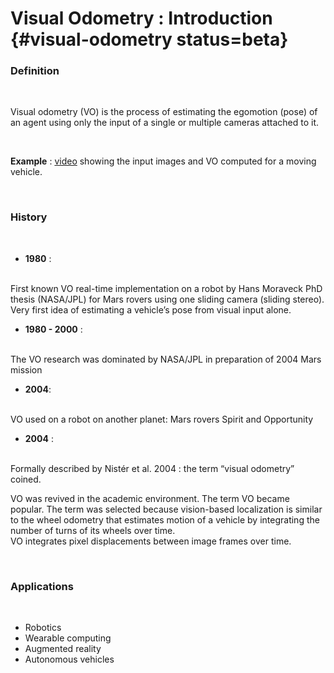 # Visual Odometry : Introduction {#visual-odometry status=beta}

### Definition

<br/>


Visual odometry (VO) is the process of estimating the egomotion (pose) of an agent using only the input of a single or multiple cameras attached to it.

<br/>

**Example** : [video](https://youtu.be/lTQGTbrNssQ) showing the input images and VO computed for a moving vehicle.

<br/>

### History
<br/>

* **1980** :
<br/>
  First known VO real-time implementation on a robot by Hans Moraveck PhD thesis (NASA/JPL) for Mars rovers using one sliding camera (sliding stereo). Very first idea of estimating a vehicle’s pose from visual input alone.

<br/>

* **1980 - 2000** :
<br/>
  The VO research was dominated by NASA/JPL in preparation of 2004 Mars mission

<br/>

* **2004**:
<br/>
  VO used on a robot on another planet: Mars rovers Spirit and Opportunity

<br/>

* **2004**  :
<br/>
   Formally described by Nistér et al. 2004 : the term “visual odometry” coined.
   <br/>

   VO was revived in the academic environment. The term VO became popular.
   The term was selected because vision-based localization is similar to the wheel odometry that estimates motion of a vehicle by integrating the number of turns of its wheels over time.
   <br/>
   VO integrates pixel displacements between image frames over time.

<br/>

### Applications
<br/>

* Robotics
* Wearable computing
* Augmented reality
* Autonomous vehicles
